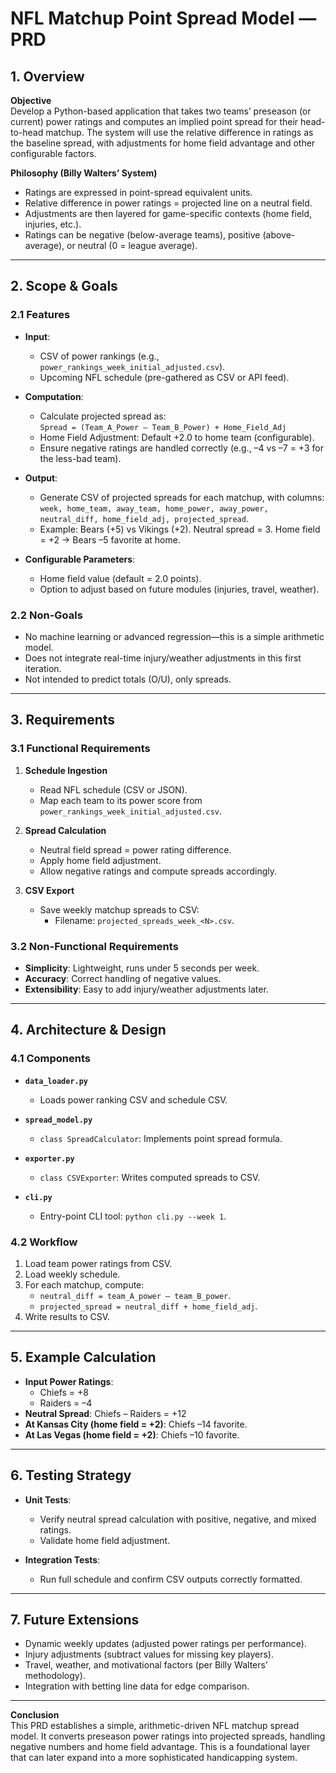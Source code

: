# NFL Matchup Point Spread Model — PRD

## 1. Overview

**Objective**  
Develop a Python-based application that takes two teams’ preseason (or current) power ratings and computes an implied point spread for their head-to-head matchup. The system will use the relative difference in ratings as the baseline spread, with adjustments for home field advantage and other configurable factors.

**Philosophy (Billy Walters’ System)**  
- Ratings are expressed in point-spread equivalent units.  
- Relative difference in power ratings = projected line on a neutral field.  
- Adjustments are then layered for game-specific contexts (home field, injuries, etc.).  
- Ratings can be negative (below-average teams), positive (above-average), or neutral (0 = league average).  

---

## 2. Scope & Goals

### 2.1 Features
- **Input**:  
  - CSV of power rankings (e.g., `power_rankings_week_initial_adjusted.csv`).  
  - Upcoming NFL schedule (pre-gathered as CSV or API feed).  

- **Computation**:  
  - Calculate projected spread as:  
    `Spread = (Team_A_Power – Team_B_Power) + Home_Field_Adj`  
  - Home Field Adjustment: Default +2.0 to home team (configurable).  
  - Ensure negative ratings are handled correctly (e.g., –4 vs –7 = +3 for the less-bad team).  

- **Output**:  
  - Generate CSV of projected spreads for each matchup, with columns:  
    `week, home_team, away_team, home_power, away_power, neutral_diff, home_field_adj, projected_spread`.  
  - Example: Bears (+5) vs Vikings (+2). Neutral spread = 3. Home field = +2 → Bears –5 favorite at home.

- **Configurable Parameters**:  
  - Home field value (default = 2.0 points).  
  - Option to adjust based on future modules (injuries, travel, weather).  

### 2.2 Non-Goals
- No machine learning or advanced regression—this is a simple arithmetic model.  
- Does not integrate real-time injury/weather adjustments in this first iteration.  
- Not intended to predict totals (O/U), only spreads.

---

## 3. Requirements

### 3.1 Functional Requirements
1. **Schedule Ingestion**  
   - Read NFL schedule (CSV or JSON).  
   - Map each team to its power score from `power_rankings_week_initial_adjusted.csv`.

2. **Spread Calculation**  
   - Neutral field spread = power rating difference.  
   - Apply home field adjustment.  
   - Allow negative ratings and compute spreads accordingly.  

3. **CSV Export**  
   - Save weekly matchup spreads to CSV:  
     - Filename: `projected_spreads_week_<N>.csv`.  

### 3.2 Non-Functional Requirements
- **Simplicity**: Lightweight, runs under 5 seconds per week.  
- **Accuracy**: Correct handling of negative values.  
- **Extensibility**: Easy to add injury/weather adjustments later.  

---

## 4. Architecture & Design

### 4.1 Components
- **`data_loader.py`**  
  - Loads power ranking CSV and schedule CSV.  

- **`spread_model.py`**  
  - `class SpreadCalculator`: Implements point spread formula.  

- **`exporter.py`**  
  - `class CSVExporter`: Writes computed spreads to CSV.  

- **`cli.py`**  
  - Entry-point CLI tool: `python cli.py --week 1`.  

### 4.2 Workflow
1. Load team power ratings from CSV.  
2. Load weekly schedule.  
3. For each matchup, compute:  
   - `neutral_diff = team_A_power – team_B_power`.  
   - `projected_spread = neutral_diff + home_field_adj`.  
4. Write results to CSV.  

---

## 5. Example Calculation

- **Input Power Ratings**:  
  - Chiefs = +8  
  - Raiders = –4  
- **Neutral Spread**: Chiefs – Raiders = +12  
- **At Kansas City (home field = +2)**: Chiefs –14 favorite.  
- **At Las Vegas (home field = +2)**: Chiefs –10 favorite.  

---

## 6. Testing Strategy

- **Unit Tests**:  
  - Verify neutral spread calculation with positive, negative, and mixed ratings.  
  - Validate home field adjustment.  

- **Integration Tests**:  
  - Run full schedule and confirm CSV outputs correctly formatted.  

---

## 7. Future Extensions

- Dynamic weekly updates (adjusted power ratings per performance).  
- Injury adjustments (subtract values for missing key players).  
- Travel, weather, and motivational factors (per Billy Walters’ methodology).  
- Integration with betting line data for edge comparison.  

---

**Conclusion**  
This PRD establishes a simple, arithmetic-driven NFL matchup spread model. It converts preseason power ratings into projected spreads, handling negative numbers and home field advantage. This is a foundational layer that can later expand into a more sophisticated handicapping system.
